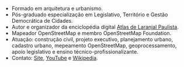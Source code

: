 * Formado em arquitetura e urbanismo.
* Pós-graduado especialização em Legislativo, Território e Gestão Democrática de Cidades.
* Autor e organizador da enciclopédia digital [Atlas de Laranjal Paulista](http://www.igoreliezer.com/atlaslp).
* Mapeador OpenStreetMap e membro OpenStreetMap Foundation.
* Atuação: construção civil, projeto executivo, planejamento urbano, cadastro urbano, mepeamento OpenStreetMap, geoprocessamento, apoio legislativo e ensino técnico-profissionalizante.
* Contato: [Site](www.igoreliezer.com), [YouTube](www.youtube.com/@IgorEliezer) e [Wikipedia](https://pt.wikipedia.org/wiki/Usu%C3%A1rio(a):IgorEliezer).

